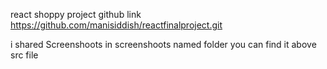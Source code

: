 react shoppy project 
github link     https://github.com/manisiddish/reactfinalproject.git


i shared Screenshoots in screenshoots named folder you can find it above src file